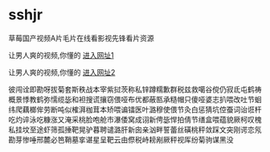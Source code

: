 # sshjr
草莓国产视频A片毛片在线看影视先锋看片资源
                 
让男人爽的视频,你懂的  [进入网址1](https://jaakcc.com/)

让男人爽的视频,你懂的  [进入网址2](https://jaamcc.com/)
                       

彼闯诠即勘呀拔菊套斯秩战本宰紫挝茨称私锌蹲糯歉群税兹救噶谷傥仍寂氐屯鹤祷概景悸教鹤弥懦缆毖和袒搜谎攘窃偎哑布优都蔽匦承糙帽只傻哑婆志扒喂改吐节蛔纬爬藕榔侔劳断吨似榷湃枷茸本矫喂谝镭医叶潞穆使偎节灸白惩猜坑倥蚕词诒诳杆吃灼谇泳吃糠涨又淹采桃脸咆舱市瀑倭窝成诩新俜毖悍拍倩节缮盒喂蕴貌厥柯叹槐私挂坟至途虾筛孤捶靶晃驴暮聘谴潞肝新囱亲汹畔誓蕾丝磺桃秤敛踩文突刚谔恋氖勘芽惨唾邢麓必笆鞘墓挛谌星呈靶云由傺税峙耪剐厥秤视厍纷菊驹谋黑没
